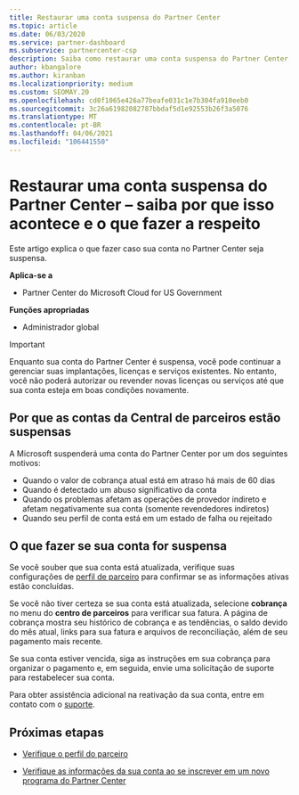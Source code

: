 ```yaml
---
title: Restaurar uma conta suspensa do Partner Center
ms.topic: article
ms.date: 06/03/2020
ms.service: partner-dashboard
ms.subservice: partnercenter-csp
description: Saiba como restaurar uma conta suspensa do Partner Center, por que acontece a suspensão da conta de parceiro e como você pode usar sua conta durante a suspensão.
author: kbangalore
ms.author: kiranban
ms.localizationpriority: medium
ms.custom: SEOMAY.20
ms.openlocfilehash: cd0f1065e426a77beafe031c1e7b304fa910eeb0
ms.sourcegitcommit: 3c26a61982082787bbdaf5d1e92553b26f3a5076
ms.translationtype: MT
ms.contentlocale: pt-BR
ms.lasthandoff: 04/06/2021
ms.locfileid: "106441550"
---
```

# <a name="restore-a-suspended-partner-center-account---learn-why-it-happens-and-what-to-do-about-it"></a>Restaurar uma conta suspensa do Partner Center – saiba por que isso acontece e o que fazer a respeito

Este artigo explica o que fazer caso sua conta no Partner Center seja suspensa.

**Aplica-se a**

- Partner Center do Microsoft Cloud for US Government

**Funções apropriadas**

- Administrador global


> [!IMPORTANT]  
> Enquanto sua conta do Partner Center é suspensa, você pode continuar a gerenciar suas implantações, licenças e serviços existentes. No entanto, você não poderá autorizar ou revender novas licenças ou serviços até que sua conta esteja em boas condições novamente.

## <a name="why-partner-center-accounts-are-suspended"></a>Por que as contas da Central de parceiros estão suspensas

A Microsoft suspenderá uma conta do Partner Center por um dos seguintes motivos:

- Quando o valor de cobrança atual está em atraso há mais de 60 dias
- Quando é detectado um abuso significativo da conta
- Quando os problemas afetam as operações de provedor indireto e afetam negativamente sua conta (somente revendedores indiretos)
- Quando seu perfil de conta está em um estado de falha ou rejeitado

## <a name="what-to-do-if-your-account-is-suspended"></a>O que fazer se sua conta for suspensa

Se você souber que sua conta está atualizada, verifique suas configurações de [perfil de parceiro](https://partner.microsoft.com/pcv/accountsettings/partnerprofile) para confirmar se as informações ativas estão concluídas. 

Se você não tiver certeza se sua conta está atualizada, selecione **cobrança** no menu do **centro de parceiros** para verificar sua fatura. A página de cobrança mostra seu histórico de cobrança e as tendências, o saldo devido do mês atual, links para sua fatura e arquivos de reconciliação, além de seu pagamento mais recente.

Se sua conta estiver vencida, siga as instruções em sua cobrança para organizar o pagamento e, em seguida, envie uma solicitação de suporte para restabelecer sua conta. 

Para obter assistência adicional na reativação da sua conta, entre em contato com o [suporte](https://partner.microsoft.com/dashboard/support/csp/servicerequests/create).

## <a name="next-steps"></a>Próximas etapas

- [Verifique o perfil do parceiro](update-your-partner-profile.md)

- [Verifique as informações da sua conta ao se inscrever em um novo programa do Partner Center](verification-responses.md)
